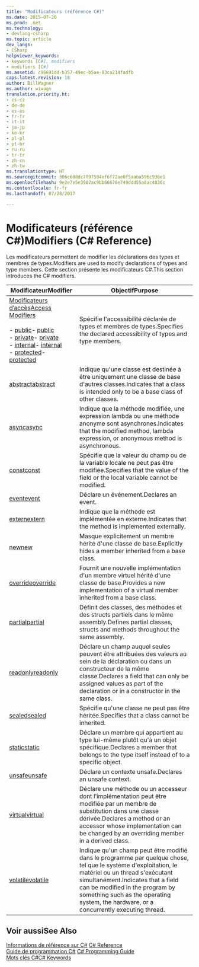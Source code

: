 ```yaml
---
title: "Modificateurs (référence C#)"
ms.date: 2015-07-20
ms.prod: .net
ms.technology:
- devlang-csharp
ms.topic: article
dev_langs:
- CSharp
helpviewer_keywords:
- keywords [C#], modifiers
- modifiers [C#]
ms.assetid: c96691dd-b357-49ec-b5ae-03ca214fadfb
caps.latest.revision: 18
author: BillWagner
ms.author: wiwagn
translation.priority.ht:
- cs-cz
- de-de
- es-es
- fr-fr
- it-it
- ja-jp
- ko-kr
- pl-pl
- pt-br
- ru-ru
- tr-tr
- zh-cn
- zh-tw
ms.translationtype: HT
ms.sourcegitcommit: 306c608dc7f97594ef6f72ae0f5aaba596c936e1
ms.openlocfilehash: 9e2e7e5e3907ac9bb66676e749ddd55a8ac4836c
ms.contentlocale: fr-fr
ms.lasthandoff: 07/28/2017

---
```

# <a name="modifiers-c-reference"></a><span data-ttu-id="40a9d-102">Modificateurs (référence C#)</span><span class="sxs-lookup"><span data-stu-id="40a9d-102">Modifiers (C# Reference)</span></span>
<span data-ttu-id="40a9d-103">Les modificateurs permettent de modifier les déclarations des types et membres de types.</span><span class="sxs-lookup"><span data-stu-id="40a9d-103">Modifiers are used to modify declarations of types and type members.</span></span> <span data-ttu-id="40a9d-104">Cette section présente les modificateurs C#.</span><span class="sxs-lookup"><span data-stu-id="40a9d-104">This section introduces the C# modifiers.</span></span>  
  
|<span data-ttu-id="40a9d-105">Modificateur</span><span class="sxs-lookup"><span data-stu-id="40a9d-105">Modifier</span></span>|<span data-ttu-id="40a9d-106">Objectif</span><span class="sxs-lookup"><span data-stu-id="40a9d-106">Purpose</span></span>|  
|--------------|-------------|  
|[<span data-ttu-id="40a9d-107">Modificateurs d’accès</span><span class="sxs-lookup"><span data-stu-id="40a9d-107">Access Modifiers</span></span>](../../../csharp/language-reference/keywords/access-modifiers.md)<br /><br /> <span data-ttu-id="40a9d-108">-   [public](../../../csharp/language-reference/keywords/public.md)</span><span class="sxs-lookup"><span data-stu-id="40a9d-108">-   [public](../../../csharp/language-reference/keywords/public.md)</span></span><br /><span data-ttu-id="40a9d-109">-   [private](../../../csharp/language-reference/keywords/private.md)</span><span class="sxs-lookup"><span data-stu-id="40a9d-109">-   [private](../../../csharp/language-reference/keywords/private.md)</span></span><br /><span data-ttu-id="40a9d-110">-   [internal](../../../csharp/language-reference/keywords/internal.md)</span><span class="sxs-lookup"><span data-stu-id="40a9d-110">-   [internal](../../../csharp/language-reference/keywords/internal.md)</span></span><br /><span data-ttu-id="40a9d-111">-   [protected](../../../csharp/language-reference/keywords/protected.md)</span><span class="sxs-lookup"><span data-stu-id="40a9d-111">-   [protected](../../../csharp/language-reference/keywords/protected.md)</span></span>|<span data-ttu-id="40a9d-112">Spécifie l'accessibilité déclarée de types et membres de types.</span><span class="sxs-lookup"><span data-stu-id="40a9d-112">Specifies the declared accessibility of types and type members.</span></span>|  
|[<span data-ttu-id="40a9d-113">abstract</span><span class="sxs-lookup"><span data-stu-id="40a9d-113">abstract</span></span>](../../../csharp/language-reference/keywords/abstract.md)|<span data-ttu-id="40a9d-114">Indique qu'une classe est destinée à être uniquement une classe de base d'autres classes.</span><span class="sxs-lookup"><span data-stu-id="40a9d-114">Indicates that a class is intended only to be a base class of other classes.</span></span>|  
|[<span data-ttu-id="40a9d-115">async</span><span class="sxs-lookup"><span data-stu-id="40a9d-115">async</span></span>](../../../csharp/language-reference/keywords/async.md)|<span data-ttu-id="40a9d-116">Indique que la méthode modifiée, une expression lambda ou une méthode anonyme sont asynchrones.</span><span class="sxs-lookup"><span data-stu-id="40a9d-116">Indicates that the modified method, lambda expression, or anonymous method is asynchronous.</span></span>|  
|[<span data-ttu-id="40a9d-117">const</span><span class="sxs-lookup"><span data-stu-id="40a9d-117">const</span></span>](../../../csharp/language-reference/keywords/const.md)|<span data-ttu-id="40a9d-118">Spécifie que la valeur du champ ou de la variable locale ne peut pas être modifiée.</span><span class="sxs-lookup"><span data-stu-id="40a9d-118">Specifies that the value of the field or the local variable cannot be modified.</span></span>|  
|[<span data-ttu-id="40a9d-119">event</span><span class="sxs-lookup"><span data-stu-id="40a9d-119">event</span></span>](../../../csharp/language-reference/keywords/event.md)|<span data-ttu-id="40a9d-120">Déclare un événement.</span><span class="sxs-lookup"><span data-stu-id="40a9d-120">Declares an event.</span></span>|  
|[<span data-ttu-id="40a9d-121">extern</span><span class="sxs-lookup"><span data-stu-id="40a9d-121">extern</span></span>](../../../csharp/language-reference/keywords/extern.md)|<span data-ttu-id="40a9d-122">Indique que la méthode est implémentée en externe.</span><span class="sxs-lookup"><span data-stu-id="40a9d-122">Indicates that the method is implemented externally.</span></span>|  
|[<span data-ttu-id="40a9d-123">new</span><span class="sxs-lookup"><span data-stu-id="40a9d-123">new</span></span>](../../../csharp/language-reference/keywords/new.md)|<span data-ttu-id="40a9d-124">Masque explicitement un membre hérité d'une classe de base.</span><span class="sxs-lookup"><span data-stu-id="40a9d-124">Explicitly hides a member inherited from a base class.</span></span>|  
|[<span data-ttu-id="40a9d-125">override</span><span class="sxs-lookup"><span data-stu-id="40a9d-125">override</span></span>](../../../csharp/language-reference/keywords/override.md)|<span data-ttu-id="40a9d-126">Fournit une nouvelle implémentation d'un membre virtuel hérité d'une classe de base.</span><span class="sxs-lookup"><span data-stu-id="40a9d-126">Provides a new implementation of a virtual member inherited from a base class.</span></span>|  
|[<span data-ttu-id="40a9d-127">partial</span><span class="sxs-lookup"><span data-stu-id="40a9d-127">partial</span></span>](../../../csharp/language-reference/keywords/partial-type.md)|<span data-ttu-id="40a9d-128">Définit des classes, des méthodes et des structs partiels dans le même assembly.</span><span class="sxs-lookup"><span data-stu-id="40a9d-128">Defines partial classes, structs and methods throughout the same assembly.</span></span>|  
|[<span data-ttu-id="40a9d-129">readonly</span><span class="sxs-lookup"><span data-stu-id="40a9d-129">readonly</span></span>](../../../csharp/language-reference/keywords/readonly.md)|<span data-ttu-id="40a9d-130">Déclare un champ auquel seules peuvent être attribuées des valeurs au sein de la déclaration ou dans un constructeur de la même classe.</span><span class="sxs-lookup"><span data-stu-id="40a9d-130">Declares a field that can only be assigned values as part of the declaration or in a constructor in the same class.</span></span>|  
|[<span data-ttu-id="40a9d-131">sealed</span><span class="sxs-lookup"><span data-stu-id="40a9d-131">sealed</span></span>](../../../csharp/language-reference/keywords/sealed.md)|<span data-ttu-id="40a9d-132">Spécifie qu'une classe ne peut pas être héritée.</span><span class="sxs-lookup"><span data-stu-id="40a9d-132">Specifies that a class cannot be inherited.</span></span>|  
|[<span data-ttu-id="40a9d-133">static</span><span class="sxs-lookup"><span data-stu-id="40a9d-133">static</span></span>](../../../csharp/language-reference/keywords/static.md)|<span data-ttu-id="40a9d-134">Déclare un membre qui appartient au type lui-même plutôt qu'à un objet spécifique.</span><span class="sxs-lookup"><span data-stu-id="40a9d-134">Declares a member that belongs to the type itself instead of to a specific object.</span></span>|  
|[<span data-ttu-id="40a9d-135">unsafe</span><span class="sxs-lookup"><span data-stu-id="40a9d-135">unsafe</span></span>](../../../csharp/language-reference/keywords/unsafe.md)|<span data-ttu-id="40a9d-136">Déclare un contexte unsafe.</span><span class="sxs-lookup"><span data-stu-id="40a9d-136">Declares an unsafe context.</span></span>|  
|[<span data-ttu-id="40a9d-137">virtual</span><span class="sxs-lookup"><span data-stu-id="40a9d-137">virtual</span></span>](../../../csharp/language-reference/keywords/virtual.md)|<span data-ttu-id="40a9d-138">Déclare une méthode ou un accesseur dont l’implémentation peut être modifiée par un membre de substitution dans une classe dérivée.</span><span class="sxs-lookup"><span data-stu-id="40a9d-138">Declares a method or an accessor whose implementation can be changed by an overriding member in a derived class.</span></span>|  
|[<span data-ttu-id="40a9d-139">volatile</span><span class="sxs-lookup"><span data-stu-id="40a9d-139">volatile</span></span>](../../../csharp/language-reference/keywords/volatile.md)|<span data-ttu-id="40a9d-140">Indique qu'un champ peut être modifié dans le programme par quelque chose, tel que le système d'exploitation, le matériel ou un thread s'exécutant simultanément.</span><span class="sxs-lookup"><span data-stu-id="40a9d-140">Indicates that a field can be modified in the program by something such as the operating system, the hardware, or a concurrently executing thread.</span></span>|  
  
## <a name="see-also"></a><span data-ttu-id="40a9d-141">Voir aussi</span><span class="sxs-lookup"><span data-stu-id="40a9d-141">See Also</span></span>  
 <span data-ttu-id="40a9d-142">[Informations de référence sur C#](../../../csharp/language-reference/index.md) </span><span class="sxs-lookup"><span data-stu-id="40a9d-142">[C# Reference](../../../csharp/language-reference/index.md) </span></span>  
 <span data-ttu-id="40a9d-143">[Guide de programmation C#](../../../csharp/programming-guide/index.md) </span><span class="sxs-lookup"><span data-stu-id="40a9d-143">[C# Programming Guide](../../../csharp/programming-guide/index.md) </span></span>  
 [<span data-ttu-id="40a9d-144">Mots clés C#</span><span class="sxs-lookup"><span data-stu-id="40a9d-144">C# Keywords</span></span>](../../../csharp/language-reference/keywords/index.md)

